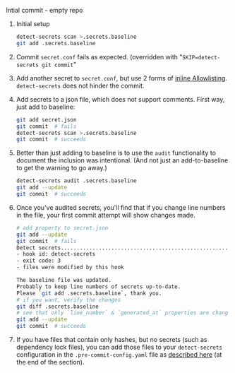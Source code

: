 Intial commit - empty repo

1. Initial setup
   ```bash
   detect-secrets scan >.secrets.baseline
   git add .secrets.baseline
   ```

2. Commit `secret.conf` fails as expected. (overridden with "`SKIP=detect-secrets
   git commit`"

3. Add another secret to `secret.conf`, but use 2 forms of [inline
   Allowlisting](https://github.com/Yelp/detect-secrets/blob/master/README.md#Inline-Allowlisting).
   `detect-secrets` does not hinder the commit.

4. Add secrets to a json file, which does not support comments. First way, just
   add to baseline:
   ```bash
   git add secret.json
   git commit  # fails
   detect-secrets scan >.secrets.baseline
   git commit  # succeeds
   ```

5. Better than just adding to baseline is to use the `audit` functionality to
   document the inclusion was intentional. (And not just an add-to-baseline to
   get the warning to go away.)
   ```bash
   detect-secrets audit .secrets.baseline
   git add --update
   git commit  # succeeds
   ```

6. Once you've audited secrets, you'll find that if you change line numbers in
   the file, your first commit attempt will show changes made.
   ```bash
   # add property to secret.json
   git add --update
   git commit  # fails
   Detect secrets...........................................................Failed
   - hook id: detect-secrets
   - exit code: 3
   - files were modified by this hook

   The baseline file was updated.
   Probably to keep line numbers of secrets up-to-date.
   Please `git add .secrets.baseline`, thank you.
   # if you want, verify the changes
   git diff .secrets.baseline
   # see that only `line_number` & `generated_at` properties are changed
   git add --update
   git commit  # succeeds
   ```

7. If you have files that contain only hashes, but no secrets (such as
   dependency lock files), you can add those files to your `detect-secrets`
   configuration in the `.pre-commit-config.yaml` file as [described
   here](https://github.com/Yelp/detect-secrets#blocking-secrets-not-in-baseline)
   (at the end of the section).
